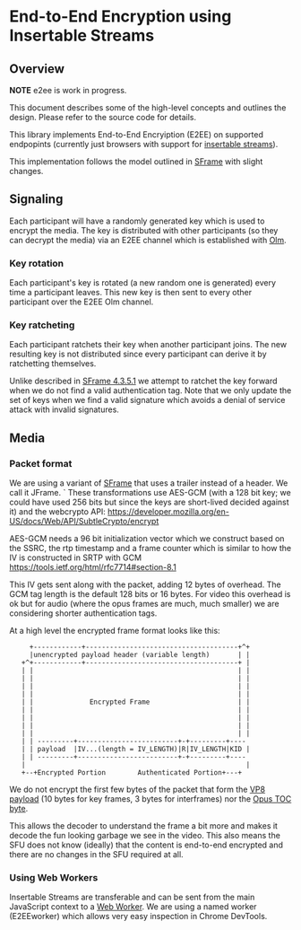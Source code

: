# End-to-End Encryption using Insertable Streams

## Overview

**NOTE** e2ee is work in progress.

This document describes some of the high-level concepts and outlines the design.
Please refer to the source code for details.

This library implements End-to-End Encryiption (E2EE) on supported endpopints (currently just browsers with support
for [insertable streams](https://github.com/w3c/webrtc-insertable-streams)).

This implementation follows the model outlined in [SFrame](https://tools.ietf.org/html/draft-omara-sframe-00) with
slight changes.

## Signaling

Each participant will have a randomly generated key which is used to encrypt the media. The key is distributed with
other participants (so they can decrypt the media) via an E2EE channel which
is established with [Olm](https://gitlab.matrix.org/matrix-org/olm).

### Key rotation

Each participant's key is rotated (a new random one is generated) every time a participant leaves. This new key is
then sent to every other participant over the E2EE Olm channel.

### Key ratcheting

Each participant ratchets their key when another participant joins. The new resulting key is not distributed since
every participant can derive it by ratchetting themselves.

Unlike described in [SFrame 4.3.5.1](https://tools.ietf.org/html/draft-omara-sframe-00#section-4.3.5.1)
we attempt to ratchet the key forward when we do not find a valid authentication tag. Note that we only update
the set of keys when we find a valid signature which avoids a denial of service attack with invalid signatures.

## Media

### Packet format

We are using a variant of [SFrame](https://tools.ietf.org/html/draft-omara-sframe-00)
that uses a trailer instead of a header. We call it JFrame.
`
These transformations use AES-GCM (with a 128 bit key; we could have used
256 bits but since the keys are short-lived decided against it) and the
webcrypto API:
https://developer.mozilla.org/en-US/docs/Web/API/SubtleCrypto/encrypt

AES-GCM needs a 96 bit initialization vector which we construct
based on the SSRC, the rtp timestamp and a frame counter which is similar to
how the IV is constructed in SRTP with GCM
https://tools.ietf.org/html/rfc7714#section-8.1

This IV gets sent along with the packet, adding 12 bytes of overhead. The GCM
tag length is the default 128 bits or 16 bytes. For video this overhead is ok but
for audio (where the opus frames are much, much smaller) we are considering shorter
authentication tags.

At a high level the encrypted frame format looks like this:

```
     +------------+--------------------------------------+^+
     |unencrypted payload header (variable length)       | |
   +^+------------+--------------------------------------+ |
   | |                                                   | |
   | |                                                   | |
   | |                                                   | |
   | |                                                   | |
   | |              Encrypted Frame                      | |
   | |                                                   | |
   | |                                                   | |
   | |                                                   | |
   | |                                                   | |
   | | ---------+-------------------------+-+---------+----
   | | payload  |IV...(length = IV_LENGTH)|R|IV_LENGTH|KID |
   | | ---------+-------------------------+-+---------+----
   |                                                       |
   +--+Encrypted Portion        Authenticated Portion+---+
```

We do not encrypt the first few bytes of the packet that form the
[VP8 payload](https://tools.ietf.org/html/rfc6386#section-9.1) (10 bytes for key frames, 3 bytes for interframes) nor
the [Opus TOC byte](https://tools.ietf.org/html/rfc6716#section-3.1).

This allows the decoder to understand the frame a bit more and makes it decode the fun looking garbage we see in the
video. This also means the SFU does not know (ideally) that the content is end-to-end encrypted and there are no
changes in the SFU required at all.

### Using Web Workers

Insertable Streams are transferable and can be sent from the main JavaScript context to a
[Web Worker](https://developer.mozilla.org/en-US/docs/Web/API/Worker).
We are using a named worker (E2EEworker) which allows very easy inspection in Chrome DevTools.
